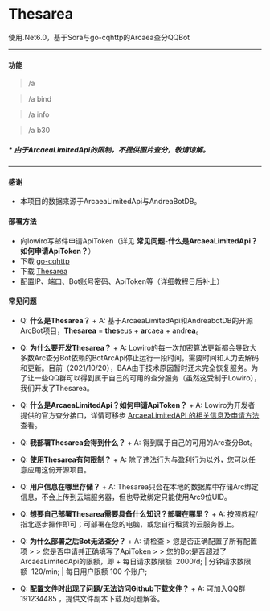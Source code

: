 # Thesarea

使用.Net6.0，基于Sora与go-cqhttp的Arcaea查分QQBot

----

#### 功能

> /a

> /a bind

> /a info

> /a b30

##### * 由于ArcaeaLimitedApi的限制，不提供图片查分，敬请谅解。

----

#### 感谢

* 本项目的数据来源于ArcaeaLimitedApi与AndreaBotDB。

#### 部署方法
* 向lowiro写邮件申请ApiToken（详见 **常见问题**-**什么是ArcaeaLimitedApi？如何申请ApiToken？**）
* 下载 [go-cqhttp](https://github.com/Mrs4s/go-cqhttp/releases "go-cqhttp")
* 下载 [Thesarea](https://github.com/Awbugl/Thesarea/releases "Thesarea")
* 配置IP、端口、Bot账号密码、ApiToken等（详细教程日后补上）

#### 常见问题

+ Q: **什么是Thesarea？**
       + A: 基于ArcaeaLimitedApi和AndreabotDB的开源ArcBot项目，**Thesarea** = **thes**eus + **ar**caea + andr**ea**。

+ Q: **为什么要开发Thesarea？**
       + A: Lowiro的每一次加密算法更新都会导致大多数Arc查分Bot依赖的BotArcApi停止运行一段时间，需要时间和人力去解码和更新。目前（2021/10/20），BAA由于技术原因暂时还未完全恢复服务。为了让一些QQ群可以得到属于自己的可用的查分服务（虽然这受制于Lowiro），我们开发了Thesarea。

+ Q: **什么是ArcaeaLimitedApi？如何申请ApiToken？**
       + A: Lowiro为开发者提供的官方查分接口，详情可移步 [ArcaeaLimitedAPI 的相关信息及申请方法](https://www.bilibili.com/read/cv14491110 "ArcaeaLimitedAPI 的相关信息及申请方法") 查看。

+ Q: **我部署Thesarea会得到什么？**
       + A: 得到属于自己的可用的Arc查分Bot。

+ Q: **使用Thesarea有何限制？**
       + A: 除了违法行为与盈利行为以外，您可以任意应用这份开源项目。

+ Q: **用户信息在哪里存储？**
       + A: Thesarea只会在本地的数据库中存储Arc绑定信息，不会上传到云端服务器，但也导致绑定只能使用Arc9位UID。

+ Q: **想要自己部署Thesarea需要具备什么知识？部署在哪里？**
       + A: 按照教程/指北逐步操作即可；可部署在您的电脑，或您自行租赁的云服务器上。

+ Q:  **为什么部署之后Bot无法查分？**
       + A:  请检查
       > 您是否正确配置了所有配置项
       > 
       > 您是否申请并正确填写了ApiToken
       > 
       > 您的Bot是否超过了ArcaeaLimitedApi的限额，即
              + 每日请求数限额  2000/d;   |   分钟请求数限额  120/min;   |   每日用户限额 100 个账户;

+ Q:  **配置文件时出现了问题/无法访问Github下载文件？**
       + A:  可加入QQ群 191234485 ，提供文件副本下载及问题解答。

